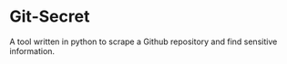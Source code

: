# Git-Secret
A tool written in python to scrape a Github repository and find sensitive information.
